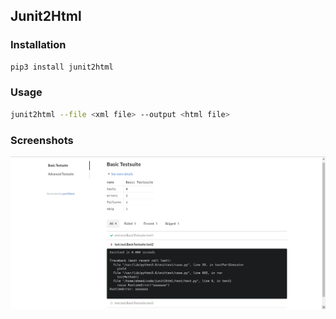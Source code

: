 ## Junit2Html

### Installation
```bash
pip3 install junit2html
```
### Usage
```bash
junit2html --file <xml file> --output <html file>
```

### Screenshots
![image](assets/screenshot1.png)
